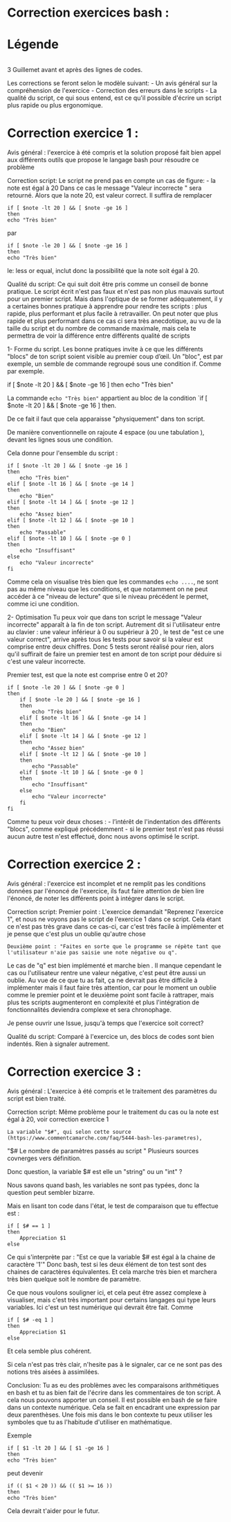 # Correction exercices bash :

# Légende
```

```


3 Guillemet avant et après des lignes de codes.

Les corrections se feront selon le modèle suivant:
	- Un avis général sur la compréhension de l'exercice 
	- Correction des erreurs dans le scripts
	- La qualité du script, ce qui sous entend, est ce qu'il possible d'écrire un script plus rapide ou plus ergonomique.


# Correction exercice 1 :

Avis général : l'exercice à été compris et la solution proposé fait bien appel aux différents outils que propose le langage bash
pour résoudre ce problème 

Correction script: 
Le script ne prend pas en compte un cas de figure:
	- la note est égal à 20
Dans ce cas le message "Valeur incorrecte " sera retourné.  Alors que la note 20, est valeur correct.
Il suffira de remplacer
```
if [ $note -lt 20 ] && [ $note -ge 16 ]
then
echo "Très bien"

```

par

```
if [ $note -le 20 ] && [ $note -ge 16 ]
then
echo "Très bien"
```

le: less or equal, inclut donc la possibilité que la note soit égal à 20.


Qualité du script:
	Ce qui suit doit être pris comme un conseil de bonne pratique. Le script écrit n'est pas faux et n'est pas non plus mauvais
surtout pour un premier script. Mais dans l'optique de se former adéquatement, il y a certaines bonnes pratique à apprendre pour 
rendre tes scripts : plus rapide, plus performant et plus facile à retravailler. On peut noter que plus rapide et plus performant
dans ce cas ci sera très anecdotique, au vu de la taille du script et du nombre de commande maximale, mais cela te permettra de voir
la différence entre différents qualité de scripts 


1- Forme du script.
Les bonne pratiques invite à ce que les différents "blocs" de ton script soient visible au premier coup d’œil.
Un "bloc", est par exemple, un semble de commande regroupé sous une condition if. Comme par exemple.

if [ $note -lt 20 ] && [ $note -ge 16 ]
then
echo "Très bien"
	
La commande `echo "Très bien"` appartient au bloc de la condition `if [ $note -lt 20 ] && [ $note -ge 16 ] then.
	
De ce fait il faut que cela apparaisse "physiquement" dans ton script.
	
De manière conventionnelle on rajoute 4 espace (ou une tabulation ), devant les lignes sous une condition.
	
Cela donne pour l'ensemble du script :

```	
if [ $note -lt 20 ] && [ $note -ge 16 ]
then
	echo "Très bien"
elif [ $note -lt 16 ] && [ $note -ge 14 ]
then
	echo "Bien"
elif [ $note -lt 14 ] && [ $note -ge 12 ]
then
	echo "Assez bien"
elif [ $note -lt 12 ] && [ $note -ge 10 ]
then
	echo "Passable"
elif [ $note -lt 10 ] && [ $note -ge 0 ]
then
	echo "Insuffisant"
else
	echo "Valeur incorrecte"
fi
```

Comme cela on visualise très bien que les commandes `echo ....`, ne sont pas au même niveau que les conditions, et que notamment
on ne peut accéder à ce "niveau de lecture" que si le niveau précédent le permet, comme ici une condition.


2- Optimisation
	Tu peux voir que dans ton script le message "Valeur incorrecte" apparaît à la fin de ton script. Autrement dit si l'utilisateur
entre au clavier : une valeur inférieur à 0 ou supérieur à 20 , le test de "est ce une valeur correct", arrive après
tous les tests pour savoir si la valeur est comprise entre deux chiffres. Donc 5 tests seront réalisé pour rien, alors qu'il suffirait
de faire un premier test en amont de ton script pour déduire si c'est une valeur incorrecte.

Premier test, est que la note est comprise entre 0 et 20?

```
if [ $note -le 20 ] && [ $note -ge 0 ]
then
	if [ $note -le 20 ] && [ $note -ge 16 ]
	then
		echo "Très bien"
	elif [ $note -lt 16 ] && [ $note -ge 14 ]
	then
		echo "Bien"
	elif [ $note -lt 14 ] && [ $note -ge 12 ]
	then
		echo "Assez bien"
	elif [ $note -lt 12 ] && [ $note -ge 10 ]
	then
		echo "Passable"
	elif [ $note -lt 10 ] && [ $note -ge 0 ]
	then
		echo "Insuffisant"
	else
		echo "Valeur incorrecte"
	fi
fi
```

Comme tu peux voir deux choses : 
	- l’intérêt de l'indentation des différents "blocs", comme expliqué précédemment
	- si le premier test n'est pas réussi aucun autre test n'est effectué, donc nous avons optimisé le script.
	

	
	
# Correction exercice 2 :


Avis général : l'exercice est incomplet et ne remplit pas les conditions données par l'énoncé de l'exercice, ils faut faire attention
de bien lire l'énoncé, de noter les différents point à intégrer dans le script.


Correction script: 
	Premier point : L'exercice demandait "Reprenez l'exercice 1", et nous ne voyons pas le script de l'exercice 1 dans ce script.
Cela étant ce n'est pas très grave dans ce cas-ci, car c'est très facile à implémenter et je pense que c'est plus un oublie qu'autre chose

	Deuxième point : "Faites en sorte que le programme se répète tant que l'utilisateur n'aie pas saisie une note négative ou q".
Le cas de "q" est bien implémenté et marche bien . Il manque cependant le cas ou l'utilisateur rentre une valeur négative, c'est peut être
aussi un oublie. Au vue de ce que tu as fait, ça ne devrait pas être difficile à implémenter mais il faut faire très attention, car pour le moment
un oublie comme le premier point et le deuxième point sont facile à rattraper, mais plus tes scripts augmenteront en complexité et plus l'intégration
de fonctionnalités deviendra complexe et sera chronophage.

Je pense ouvrir une Issue, jusqu'à temps que l'exercice soit correct?


Qualité du script:
	Comparé à l'exercice un, des blocs de codes sont bien indentés. Rien à signaler autrement.
	
	
# Correction exercice 3 :

Avis général : L'exercice à été compris et le traitement des paramètres du script est bien traité.


Correction script: 
	Même problème pour le traitement du cas ou la note est égal à 20, voir correction exercice 1
	
	La variable "$#", qui selon cette source (https://www.commentcamarche.com/faq/5444-bash-les-parametres),
"$# Le nombre de paramètres passés au script "
Plusieurs sources covnerges vers définition.
	
Donc question, la variable $# est elle un "string" ou un "int" ?
	
Nous savons quand bash, les variables ne sont pas typées, donc la question peut sembler bizarre.
	
Mais en lisant ton code dans l'état, le test de comparaison que tu effectue est :
	
```
if [ $# == 1 ]
then
    Appreciation $1
else
```

Ce qui s'interprète par : "Est ce que la variable $# est égal à la chaine de caractère '1'"
Donc bash, test si les deux élément de ton test sont des chaines de caractères équivalentes.
Et cela marche très bien et marchera très bien quelque soit le nombre de paramètre.

Ce que nous voulons souligner ici, et cela peut être assez complexe à visualiser, mais c'est très important pour certains langages
qui type leurs variables. Ici c'est un test numérique qui devrait être fait. Comme

```
if [ $# -eq 1 ]
then
    Appreciation $1
else
```

Et cela semble plus cohérent.

Si cela n'est pas très clair, n'hesite pas à le signaler, car ce ne sont pas des notions très aisées à assimilées.







Conclusion:
	Tu as eu des problèmes avec les comparaisons arithmétiques en bash et tu as bien fait de l'écrire dans les commentaires de ton script.
A cela nous pouvons apporter un conseil. Il est possible en bash de se faire dans un contexte numérique. Cela se fait en encadrant
une expression par deux parenthèses. Une fois mis dans le bon contexte tu peux utiliser les symboles que tu as l'habitude d'utiliser
en mathématique.

Exemple

```
if [ $1 -lt 20 ] && [ $1 -ge 16 ]
then
echo "Très bien"
```

peut devenir


```
if (( $1 < 20 )) && (( $1 >= 16 ))
then
echo "Très bien"
```


Cela devrait t'aider pour le futur.
